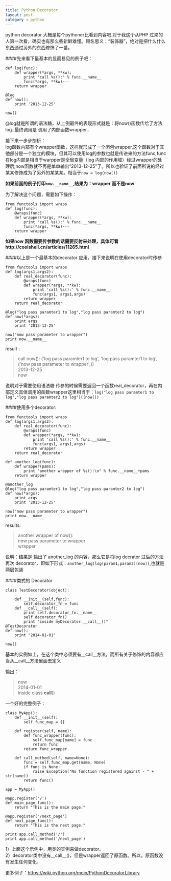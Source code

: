 ```yaml
---
title: Python Decorator
layout: post
category : python
---
```

python decorator 大概是每个pythoner比看到内容吧.对于我这个从PHP 过来的人第一次看，确实也有那么些新鲜难懂。顾名思义：“装饰器”，绝对是把什么什么东西通过另外的东西修饰了一番。

####先来看下最基本的显而易见的例子吧：

    def log(func):
        def wrapper(*args, **kw):
            print 'call %s():' % func.__name__
            func(*args, **kw)---
        return wrapper

    @log
    def now():
        print '2013-12-25'

    now()
    
@log就是所谓的语法糖，从上例最终的表现形式就是：将now()函数传给了方法log..最终调用是 调用了内部函数wrapper..

接下来一步步刨析：  
log函数内部有个wrapper函数，这样就形成了一个闭包wrapper,这个函数对于其他部分是一个独立的模块，但其可以使用log的参数也就是传进来的方法func,func在log内部是相当于warpper是全局变量（log 内部的作用域）经过wrapper的处理后,now函数就不再是单单输出“2013-12-25”了。所以也验证了前面所说的经过某某修饰成为了另外的某某某。相当于`now = log(now())`

**如果前面的例子打印`now.__name__`,结果为：wrapper 而不是now**

为了解决这个问题，需要如下操作：

    from functools import wraps
    def log(func):
    	@wraps(func)
        def wrapper(*args, **kw):
            print 'call %s():' % func.__name__
            func(*args, **kw)---
        return wrapper
**如果now 函数需要传参数的话需要反射来处理，具体可看http://coolshell.cn/articles/11265.html**

####以上是一个最基本的decorator 应用，接下来说明在使用decorator时传参    

    from functools import wraps
    def log(args1,args2):
        def real_decorator(func):
            @wraps(func)
            def wrapper(*args, **kw):
                print 'call %s():' % func.__name__
                func(args1, args1,args)
            return wrapper
        return real_decorator

    @log("log pass paramter1 to log","log pass paramter2 to log")
    def now(*args):
        print args
        print '2013-12-25'

    now("now pass parameter to wrapper")
    print now.__name__
    
result :
>call now():
>('log pass paramter1 to log', 'log pass paramter1 to log', ('now pass parameter to wrapper',))  
>2013-12-25  
>now

说明对于需要使用语法糖 传参的时候需要返回一个函数real_decorator，再在内部定义具体调用的函数wrapper这里相当于：`log("log pass paramter1 to log","log pass paramter2 to log")((now())`

####使用多个decorator:  

    from functools import wraps
    def log(args1,args2):
        def real_decorator(func):
            @wraps(func)
            def wrapper(*args, **kw):
                print 'call %s():' % func.__name__
                func(args1, args1,args)
            return wrapper
        return real_decorator

    def another_log(func):
        def wrapper(pams):
            print "another wrapper of %s():\n" % func.__name__+pams
        return wrapper
    
    @another_log
    @log("log pass paramter1 to log","log pass paramter2 to log")
    def now(*args):
        print args
        print '2013-12-25'

    now("now pass parameter to wrapper")
    print now.__name__
    
results:  
>another wrapper of now():  
>now pass parameter to wrapper  
>wrapper

说明：结果是 输出了 another_log 的内容，那么它是将log decrator 过后的方法再次 decorator，即如下形式：`another_log(log(param1,param2)(now))`,也就是两层包装  

####类式的 Decorator

    class TestDecorator(object):

        def __init__(self,func):
            self.decorator_fn = func
        def __call__(self):
            print self.decorator_fn.__name__
            self.decorator_fn()
            print "inside myDecorator.__call__()"
    @TestDecorator        
    def now():
        print "2014-01-01"

    now()
基本的实例如上，在这个类中必须要有__call__方法，而所有关于修饰的内容都应当从__call__方法里面去定义  

输出：  

>now  
>2014-01-01  
>inside class __call__()  

一个好的完整例子：  

    class MyApp():
        def __init__(self):
            self.func_map = {}

        def register(self, name):
            def func_wrapper(func):
                self.func_map[name] = func
                return func
            return func_wrapper

        def call_method(self, name=None):
            func = self.func_map.get(name, None)
            if func is None:
                raise Exception("No function registered against - " + str(name))
            return func()

    app = MyApp()

    @app.register('/')
    def main_page_func():
        return "This is the main page."

    @app.register('/next_page')
    def next_page_func():
        return "This is the next page."

    print app.call_method('/')
    print app.call_method('/next_page')
    
1）上面这个示例中，用类的实例来做decorator。  
2）decorator类中没有__call__()，但是wrapper返回了原函数。所以，原函数没有发生任何变化。

更多例子：https://wiki.python.org/moin/PythonDecoratorLibrary







